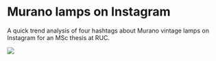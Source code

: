# Murano lamps on Instagram

A quick trend analysis of four hashtags about Murano vintage lamps on Instagram for an MSc thesis at RUC.

![](https://scontent-ams4-1.cdninstagram.com/v/t51.2885-15/e35/s480x480/126161301_689852651937820_7871769015827337359_n.jpg?tp=1&_nc_ht=scontent-ams4-1.cdninstagram.com&_nc_cat=104&_nc_ohc=wcldAAvFSOMAX_w23Sq&oh=fa127b98379b30d78b2b6991865facb5&oe=606C4A50)